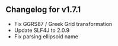 ## Changelog for v1.7.1
+ Fix GGRS87 / Greek Grid transformation
+ Update SLF4J to 2.0.9
+ Fix parsing ellipsoid name

